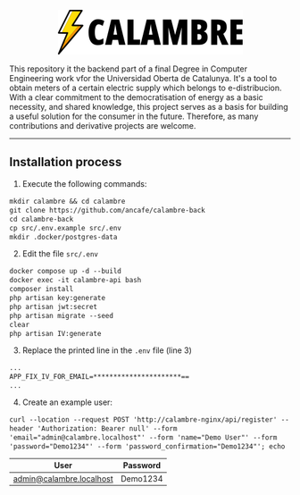<div style="text-align: center;">

![Logo](https://github.com/ancafe/calambre-back/blob/main/src/resources/img/logo.png?raw=true)

</div>


This repository it the backend part of a final Degree in Computer Engineering work vfor the Universidad Oberta de Catalunya. It's a tool to obtain meters of a certain electric supply which belongs to e-distribucion. With a clear commitment to the democratisation of energy as a basic necessity, and shared knowledge, this project serves as a basis for building a useful solution for the consumer in the future. Therefore, as many contributions and derivative projects are welcome.

<hr>

## Installation process

1. Execute the following commands:

```
mkdir calambre && cd calambre
git clone https://github.com/ancafe/calambre-back
cd calambre-back
cp src/.env.example src/.env
mkdir .docker/postgres-data
```

2. Edit the file `src/.env`


```
docker compose up -d --build
docker exec -it calambre-api bash
composer install
php artisan key:generate
php artisan jwt:secret
php artisan migrate --seed
clear
php artisan IV:generate
```

3. Replace the printed line in the `.env` file (line 3)

```
...
APP_FIX_IV_FOR_EMAIL=**********************==
...
```

4. Create an example user:

```
curl --location --request POST 'http://calambre-nginx/api/register' --header 'Authorization: Bearer null' --form 'email="admin@calambre.localhost"' --form 'name="Demo User"' --form 'password="Demo1234"' --form 'password_confirmation="Demo1234"'; echo  
```

| User                     | Password |
|--------------------------|----------|
| admin@calambre.localhost | Demo1234 |

